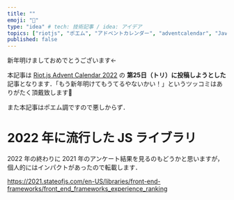 ```yaml
---
title: ""
emoji: "👏"
type: "idea" # tech: 技術記事 / idea: アイデア
topics: ["riotjs", "ポエム", "アドベントカレンダー", "adventcalendar", "JavaScript"]
published: false
---
```


新年明けましておめでとうございます←

本記事は [Riot.js Advent Calendar 2022](https://qiita.com/advent-calendar/2022/riotjs) の __第25日（トリ）に投稿しようとした__ 記事となります．「もう新年明けてもうてるやないかい！」というツッコミはありがたく頂戴致します🙇

また本記事はポエム調ですので悪しからず．

# 2022 年に流行した JS ライブラリ

2022 年の終わりに 2021 年のアンケート結果を見るのもどうかと思いますが，個人的にはインパクトがあったので転載します．

https://2021.stateofjs.com/en-US/libraries/front-end-frameworks/front_end_frameworks_experience_ranking
